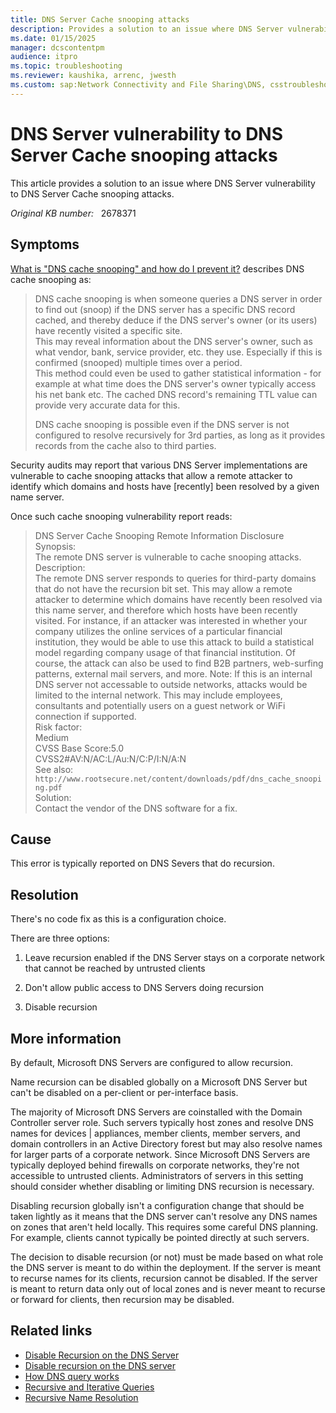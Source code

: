 ```yaml
---
title: DNS Server Cache snooping attacks
description: Provides a solution to an issue where DNS Server vulnerability to DNS Server Cache snooping attacks.
ms.date: 01/15/2025
manager: dcscontentpm
audience: itpro
ms.topic: troubleshooting
ms.reviewer: kaushika, arrenc, jwesth
ms.custom: sap:Network Connectivity and File Sharing\DNS, csstroubleshoot
---
```

# DNS Server vulnerability to DNS Server Cache snooping attacks

This article provides a solution to an issue where DNS Server vulnerability to DNS Server Cache snooping attacks.

_Original KB number:_ &nbsp; 2678371

## Symptoms

[What is "DNS cache snooping" and how do I prevent it?](https://simpledns.plus/kb/152-what-is-dns-cache-snooping-and-how-do-i-prevent-it) describes DNS cache snooping as:

> DNS cache snooping is when someone queries a DNS server in order to find out (snoop) if the DNS server has a specific DNS record cached, and thereby deduce if the DNS server's owner (or its users) have recently visited a specific site.  
This may reveal information about the DNS server's owner, such as what vendor, bank, service provider, etc. they use. Especially if this is confirmed (snooped) multiple times over a period.  
This method could even be used to gather statistical information - for example at what time does the DNS server's owner typically access his net bank etc. The cached DNS record's remaining TTL value can provide very accurate data for this.
>
> DNS cache snooping is possible even if the DNS server is not configured to resolve recursively for 3rd parties, as long as it provides records from the cache also to third parties.

Security audits may report that various DNS Server implementations are vulnerable to cache snooping attacks that allow a remote attacker to identify which domains and hosts have [recently] been resolved by a given name server.

Once such cache snooping vulnerability report reads:

> DNS Server Cache Snooping Remote Information Disclosure  
Synopsis:  
The remote DNS server is vulnerable to cache snooping attacks.  
Description:  
The remote DNS server responds to queries for third-party domains that do not have the recursion bit set. This may allow a remote attacker to determine which domains have recently been resolved via this name server, and therefore which hosts have been recently visited. For instance, if an attacker was interested in whether your company utilizes the online services of a particular financial institution, they would be able to use this attack to build a statistical model regarding company usage of that financial institution. Of course, the attack can also be used to find B2B partners, web-surfing patterns, external mail servers, and more. Note: If this is an internal DNS server not accessable to outside networks, attacks would be limited to the internal network. This may include employees, consultants and potentially users on a guest network or WiFi connection if supported.  
Risk factor:  
Medium  
CVSS Base Score:5.0  
CVSS2#AV:N/AC:L/Au:N/C:P/I:N/A:N  
See also:  
`http://www.rootsecure.net/content/downloads/pdf/dns_cache_snooping.pdf`  
Solution:  
Contact the vendor of the DNS software for a fix.

## Cause

This error is typically reported on DNS Severs that do recursion.

## Resolution

There's no code fix as this is a configuration choice.

There are three options:

1. Leave recursion enabled if the DNS Server stays on a corporate network that cannot be reached by untrusted clients

2. Don't allow public access to DNS Servers doing recursion

3. Disable recursion

## More information

By default, Microsoft DNS Servers are configured to allow recursion.

Name recursion can be disabled globally on a Microsoft DNS Server but can't be disabled on a per-client or per-interface basis.

The majority of Microsoft DNS Servers are coinstalled with the Domain Controller server role. Such servers typically host zones and resolve DNS names for devices | appliances, member clients, member servers, and domain controllers in an Active Directory forest but may also resolve names for larger parts of a corporate network.  Since Microsoft DNS Servers are typically deployed behind firewalls on corporate networks, they're not accessible to untrusted clients. Administrators of servers in this setting should consider whether disabling or limiting DNS recursion is necessary.

Disabling recursion globally isn't a configuration change that should be taken lightly as it means that the DNS server can't resolve any DNS names on zones that aren't held locally. This requires some careful DNS planning. For example, clients cannot typically be pointed directly at such servers.

The decision to disable recursion (or not) must be made based on what role the DNS server is meant to do within the deployment. If the server is meant to recurse names for its clients, recursion cannot be disabled. If the server is meant to return data only out of local zones and is never meant to recurse or forward for clients, then recursion may be disabled.

## Related links

- [Disable Recursion on the DNS Server](/previous-versions/windows/it-pro/windows-server-2008-R2-and-2008/cc771738(v=ws.11))
- [Disable recursion on the DNS server](/previous-versions/windows/it-pro/windows-server-2003/cc787602(v=ws.10))
- [How DNS query works](/previous-versions/windows/it-pro/windows-server-2003/cc775637(v=ws.10))
- [Recursive and Iterative Queries](/previous-versions/windows/it-pro/windows-2000-server/cc961401(v=technet.10))
- [Recursive Name Resolution](/windows-server/identity/ad-ds/plan/reviewing-dns-concepts#recursive-name-resolution)
